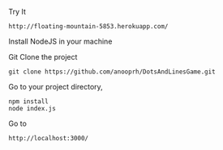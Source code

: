 Try It

    http://floating-mountain-5853.herokuapp.com/

Install NodeJS in your machine

Git Clone the project

    git clone https://github.com/anooprh/DotsAndLinesGame.git

Go to your project directory, 

    npm install 
    node index.js   
    
Go to
 
    http://localhost:3000/
    
    